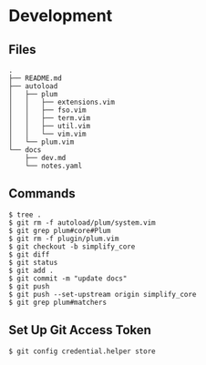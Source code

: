 # Development

## Files
    .
    ├── README.md
    ├── autoload
    │   ├── plum
    │   │   ├── extensions.vim
    │   │   ├── fso.vim
    │   │   ├── term.vim
    │   │   ├── util.vim
    │   │   └── vim.vim
    │   └── plum.vim
    └── docs
        ├── dev.md
        └── notes.yaml

## Commands
    $ tree .
    $ git rm -f autoload/plum/system.vim
    $ git grep plum#core#Plum
    $ git rm -f plugin/plum.vim
    $ git checkout -b simplify_core
    $ git diff
    $ git status
    $ git add .
    $ git commit -m "update docs"
    $ git push
    $ git push --set-upstream origin simplify_core
    $ git grep plum#matchers

## Set Up Git Access Token
    $ git config credential.helper store
